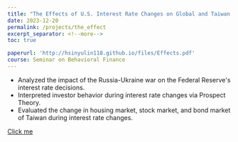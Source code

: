 ```yaml
---
title: "The Effects of U.S. Interest Rate Changes on Global and Taiwan’s Economic Amid the Russia-Ukraine War"
date: 2023-12-20
permalink: /projects/the_effect
excerpt_separator: <!--more-->
toc: true

paperurl: 'http://hsinyulin118.github.io/files/Effects.pdf'
course: Seminar on Behavioral Finance
---
```




<!-- ---
title: "A Bridge-based Compression Algorithm for Topological Quantum Circuits [DAC 2021] [TCAD 2022]"
collection: Quantum-related
type: "Quantum-related"
permalink: /projects/bridge
venue: "Electronic Design Automation Lab (Prof. Yao-Wen Chang)"
date: 2019-11-01
location: "National Taiwan University, Taiwan"
--- -->

* Analyzed the impact of the Russia-Ukraine war on the Federal Reserve's interest rate decisions.
* Interpreted investor behavior during interest rate changes via Prospect Theory.
* Evaluated the change in housing market, stock market, and bond market of Taiwan during interest rate changes.

<!--more-->
[Click me](http://hsinyulin118.github.io/files/Effects.pdf)
<!-- [More information here]() -->



